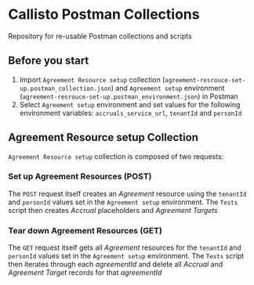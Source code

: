 # Callisto Postman Collections
Repository for re-usable Postman collections and scripts

## Before you start

1. Import `Agreement Resource setup` collection (`agreement-resrouce-set-up.postman_collection.json`) and
   `Agreement setup` environment (`agreement-resrouce-set-up.postman_environment.json`) in Postman
2. Select `Agreement setup` environment and set values for the following environment variables:
   `accruals_service_url`, `tenantId` and `personId`

## Agreement Resource setup Collection 

`Agreement Resource setup` collection is composed of two requests:

### Set up Agreement Resources (POST)

The `POST` request itself creates an _Agreement_ resource using the `tenantId` and `personId` values 
set in the `Agreement setup` environment.
The `Tests` script then creates _Accrual_ placeholders and _Agreement Targets_

### Tear down Agreement Resources (GET)

The `GET` request itself gets all _Agreement_ resources for the `tenantId` and `personId` values 
set in the `Agreement setup` environment.
The `Tests` script then iterates through each _agreementId_ and delete all _Accrual_ and 
_Agreement Target_ records for that _agreementId_ 
